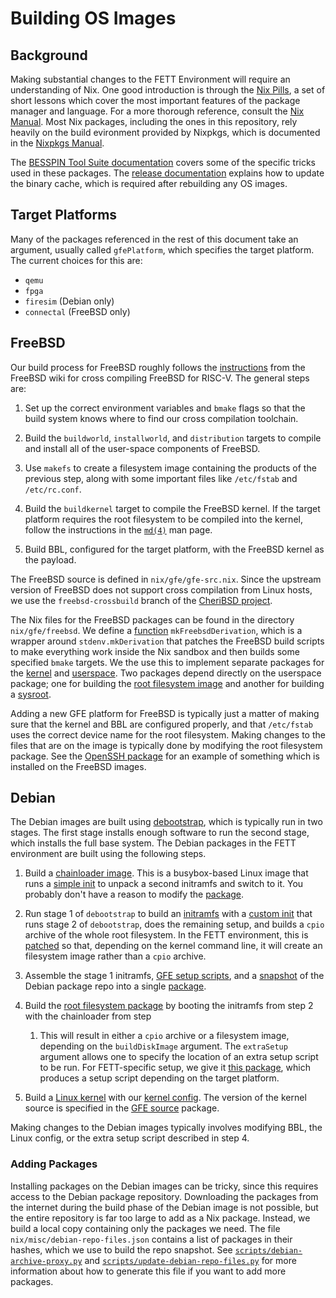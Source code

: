 # Building OS Images

## Background

Making substantial changes to the FETT Environment will require an
understanding of Nix. One good introduction is through the [Nix
Pills](https://nixos.org/nixos/nix-pills/), a set of short lessons
which cover the most important features of the package manager and
language. For a more thorough reference, consult the [Nix
Manual](https://nixos.org/nix/manual/). Most Nix packages, including
the ones in this repository, rely heavily on the build evironment
provided by Nixpkgs, which is documented in the [Nixpkgs
Manual](https://nixos.org/nixpkgs/manual/).

The [BESSPIN Tool Suite
documentation](https://gitlab-ext.galois.com/ssith/tool-suite/-/tree/master/doc)
covers some of the specific tricks used in these packages. The
[release
documentation](https://gitlab-ext.galois.com/ssith/tool-suite/-/blob/master/doc/release.md)
explains how to update the binary cache, which is required
after rebuilding any OS images.

## Target Platforms

Many of the packages referenced in the rest of this document take an
argument, usually called `gfePlatform`, which specifies the target
platform. The current choices for this are:

- `qemu`
- `fpga`
- `firesim` (Debian only)
- `connectal` (FreeBSD only)

## FreeBSD

Our build process for FreeBSD roughly follows the
[instructions](https://wiki.freebsd.org/riscv#Instructions) from the
FreeBSD wiki for cross compiling FreeBSD for RISC-V. The general steps are:

1. Set up the correct environment variables and `bmake` flags so that
   the build system knows where to find our cross compilation
   toolchain.

2. Build the `buildworld`, `installworld`, and `distribution` targets
   to compile and install all of the user-space components of FreeBSD.

3. Use `makefs` to create a filesystem image containing the products
   of the previous step, along with some important files like
   `/etc/fstab` and `/etc/rc.conf`.

4. Build the `buildkernel` target to compile the FreeBSD
   kernel. If the target platform requires the root filesystem to be
   compiled into the kernel, follow the instructions in the
    [`md(4)`](https://www.freebsd.org/cgi/man.cgi?query=md&sektion=4)
   man page.

5. Build BBL, configured for the target platform, with the FreeBSD
   kernel as the payload.

The FreeBSD source is defined in `nix/gfe/gfe-src.nix`. Since the
upstream version of FreeBSD does not support cross compilation from
Linux hosts, we use the `freebsd-crossbuild` branch of the [CheriBSD
project](https://github.com/CTSRD-CHERI/cheribsd/tree/freebsd-crossbuild).

The Nix files for the FreeBSD packages can be found in the directory
`nix/gfe/freebsd`. We define a
[function](./nix/gfe/freebsd/freebsd.nix) `mkFreebsdDerivation`, which
is a wrapper around `stdenv.mkDerivation` that patches the FreeBSD
build scripts to make everything work inside the Nix sandbox and then
builds some specified `bmake` targets. We the use this to implement
separate packages for the
[kernel](./nix/gfe/freebsd/freebsd-kernel.nix) and
[userspace](./nix/gfe/freebsd/freebsd-world.nix). Two packages depend
directly on the userspace package; one for building the [root
filesystem image](./nix/gfe/freebsd/freebsd-rootfs-image.nix) and
another for building a [sysroot](./nix/gfe/freebsd/sysroot.nix).

Adding a new GFE platform for FreeBSD is typically just a matter of
making sure that the kernel and BBL are configured properly, and that
`/etc/fstab` uses the correct device name for the root
filesystem. Making changes to the files that are on the image is
typically done by modifying the root filesystem package. See the
[OpenSSH package](./nix/misc/riscv-openssh.nix) for an example of
something which is installed on the FreeBSD images.

## Debian

The Debian images are built using
[debootstrap](https://manpages.debian.org/unstable/debootstrap/debootstrap.8.en.html),
which is typically run in two stages. The first stage installs enough
software to run the second stage, which installs the full base system.
The Debian packages in the FETT environment are built using the
following steps.

1. Build a [chainloader image](./nix/gfe/chainloader-initramfs.nix). This is a busybox-based Linux image
   that runs a [simple
   init](https://gitlab-ext.galois.com/ssith/gfe/-/blob/develop/bootmem/chainloader-init)
   to unpack a second initramfs and switch to it. You probably don't
   have a reason to modify the
   [package](./nix/gfe/chainloader-initramfs.nix).

2. Run stage 1 of `debootstrap` to build an
   [initramfs](./nix/gfe/debian-stage1-initramfs.nix) with a [custom
   init](https://gitlab-ext.galois.com/ssith/gfe/-/blob/develop/debian/stage1-init)
   that runs stage 2 of `debootstrap`, does the remaining setup, and
   builds a `cpio` archive of the whole root filesystem. In the FETT
   environment, this is [patched](./nix/gfe/debian-image.patch) so
   that, depending on the kernel command line, it will create an
   filesystem image rather than a `cpio` archive.

3. Assemble the stage 1 initramfs, [GFE setup
   scripts](https://gitlab-ext.galois.com/ssith/gfe/-/tree/develop/debian/setup_scripts),
   and a [snapshot](./nix/misc/debian-repo-snapshot.nix) of the Debian
   package repo into a single [package](./nix/gfe/debian-stage1-virtual-disk.nix).

4. Build the [root filesystem package](./nix/gfe/debian-initramfs.nix)
   by booting the initramfs from step 2 with the chainloader from step
   1. This will result in either a `cpio` archive or a filesystem
   image, depending on the `buildDiskImage` argument. The `extraSetup`
   argument allows one to specify the location of an extra setup
   script to be run. For FETT-specific setup, we give it [this
   package](./nix/besspin/debian-extra-setup.nix), which produces a
   setup script depending on the target platform.

5. Build a [Linux kernel](./nix/gfe/riscv-linux.nix) with our [kernel
   config](./nix/gfe/debian-linux.config). The version of the kernel
   source is specified in the [GFE source](./nix/gfe/gfe-src.nix)
   package.

Making changes to the Debian images typically involves modifying BBL,
the Linux config, or the extra setup script described in step 4.

### Adding Packages

Installing packages on the Debian images can be tricky, since this
requires access to the Debian package repository. Downloading the
packages from the internet during the build phase of the Debian image
is not possible, but the entire repository is far too large to add as
a Nix package. Instead, we build a local copy containing only the
packages we need. The file `nix/misc/debian-repo-files.json` contains
a list of packages in their hashes, which we use to build the repo
snapshot. See
[`scripts/debian-archive-proxy.py`](./scripts/debian-archive-proxy.py)
and
[`scripts/update-debian-repo-files.py`](./scripts/update-debian-repo-files.py)
for more information about how to generate this file if you want to
add more packages.
